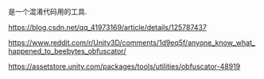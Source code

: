 是一个混淆代码用的工具.

https://blog.csdn.net/qq_41973169/article/details/125787437

https://www.reddit.com/r/Unity3D/comments/1d9eq5f/anyone_know_what_happened_to_beebytes_obfuscator/

https://assetstore.unity.com/packages/tools/utilities/obfuscator-48919
